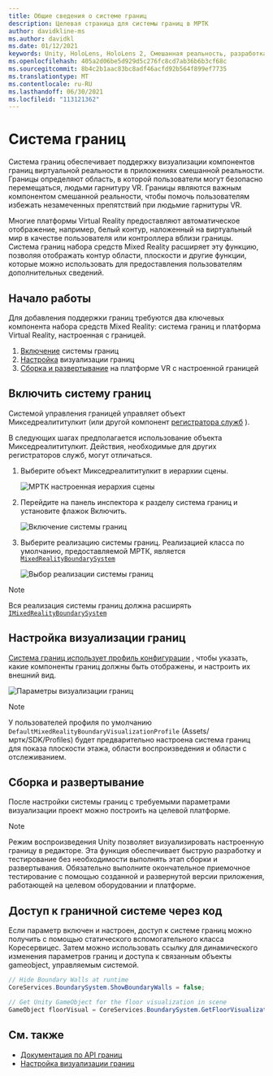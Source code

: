 ```yaml
---
title: Общие сведения о системе границ
description: Целевая страница для системы границ в МРТК
author: davidkline-ms
ms.author: davidkl
ms.date: 01/12/2021
keywords: Unity, HoloLens, HoloLens 2, Смешанная реальность, разработка, МРТК, система границ,
ms.openlocfilehash: 405a2d06be5d929d5c276fc8cd7ab36b6b3cf68c
ms.sourcegitcommit: 8b4c2b1aac83bc8adf46acfd92b564f899ef7735
ms.translationtype: MT
ms.contentlocale: ru-RU
ms.lasthandoff: 06/30/2021
ms.locfileid: "113121362"
---
```

# <a name="boundary-system"></a>Система границ

Система границ обеспечивает поддержку визуализации компонентов границ виртуальной реальности в приложениях смешанной реальности. Границы определяют область, в которой пользователи могут безопасно перемещаться, людьми гарнитуру VR. Границы являются важным компонентом смешанной реальности, чтобы помочь пользователям избежать незамеченных препятствий при людьмие гарнитуры VR.

Многие платформы Virtual Reality предоставляют автоматическое отображение, например, белый контур, наложенный на виртуальный мир в качестве пользователя или контроллера вблизи границы. Система границ набора средств Mixed Reality расширяет эту функцию, позволяя отображать контур области, плоскости и другие функции, которые можно использовать для предоставления пользователям дополнительных сведений.

## <a name="getting-started"></a>Начало работы

Для добавления поддержки границ требуются два ключевых компонента набора средств Mixed Reality: система границ и платформа Virtual Reality, настроенная с границей.

1. [Включение](#enable-boundary-system) системы границ
2. [Настройка](#configure-boundary-visualization) визуализации границ
3. [Сборка и развертывание](#build-and-deploy) на платформе VR с настроенной границей

## <a name="enable-boundary-system"></a>Включить систему границ

Системой управления границей управляет объект Микседреалититулкит (или другой компонент [регистратора служб](xref:Microsoft.MixedReality.Toolkit.IMixedRealityServiceRegistrar) ).

В следующих шагах предполагается использование объекта Микседреалититулкит. Действия, необходимые для других регистраторов служб, могут отличаться.

1. Выберите объект Микседреалититулкит в иерархии сцены.

    ![МРТК настроенная иерархия сцены](../images/MRTK_ConfiguredHierarchy.png)

1. Перейдите на панель инспектора к разделу система границ и установите флажок Включить.

    ![Включение системы границ](../images/boundary/MRTKConfig_Boundary.png)

1. Выберите реализацию системы границ. Реализацией класса по умолчанию, предоставляемой МРТК, является [`MixedRealityBoundarySystem`](xref:Microsoft.MixedReality.Toolkit.Boundary.MixedRealityBoundarySystem)

    ![Выбор реализации системы границ](../images/boundary/BoundarySelectSystemType.png)

> [!NOTE]
> Вся реализация системы границ должна расширять [`IMixedRealityBoundarySystem`](xref:Microsoft.MixedReality.Toolkit.Boundary.IMixedRealityBoundarySystem)

## <a name="configure-boundary-visualization"></a>Настройка визуализации границ

[Система границ использует профиль конфигурации](configuring-boundary-visualization.md) , чтобы указать, какие компоненты границ должны быть отображены, и настроить их внешний вид.

![Параметры визуализации границ](../images/boundary/BoundaryVisualizationProfile.png)

> [!NOTE]
> У пользователей профиля по умолчанию `DefaultMixedRealityBoundaryVisualizationProfile` (Assets/мртк/SDK/Profiles) будет предварительно настроена система границ для показа плоскости этажа, области воспроизведения и области с отслеживанием.

## <a name="build-and-deploy"></a>Сборка и развертывание

После настройки системы границ с требуемыми параметрами визуализации проект можно построить на целевой платформе.

> [!NOTE]
> Режим воспроизведения Unity позволяет визуализировать настроенную границу в редакторе. Эта функция обеспечивает быструю разработку и тестирование без необходимости выполнять этап сборки и развертывания. Обязательно выполните окончательное приемочное тестирование с помощью созданной и развернутой версии приложения, работающей на целевом оборудовании и платформе.

## <a name="accessing-boundary-system-via-code"></a>Доступ к граничной системе через код

Если параметр включен и настроен, доступ к системе границ можно получить с помощью статического вспомогательного класса Коресервицес. Затем можно использовать ссылку для динамического изменения параметров границ и доступа к связанным объекты gameobject, управляемым системой.

```c#
// Hide Boundary Walls at runtime
CoreServices.BoundarySystem.ShowBoundaryWalls = false;

// Get Unity GameObject for the floor visualization in scene
GameObject floorVisual = CoreServices.BoundarySystem.GetFloorVisualization();
```

## <a name="see-also"></a>См. также

- [Документация по API границ](xref:Microsoft.MixedReality.Toolkit.Boundary)
- [Настройка визуализации границ](configuring-boundary-visualization.md)
